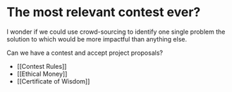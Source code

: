 # The most relevant contest ever?


I wonder if we could use crowd-sourcing to identify one single problem the solution to which would be more impactful than anything else.

Can we have a contest and accept project proposals?

- [[Contest Rules]]  
- [[Ethical Money]]  
- [[Certificate of Wisdom]]  